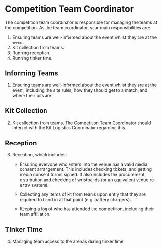 # Competition Team Coordinator

The competition team coordinator is responsible for managing the teams at the competition.  As the team coordinator, your main responsibilities are:

 1. Ensuring teams are well-informed about the event whilst they are
    at the event.
 2. Kit collection from teams.
 3. Running reception.
 4. Running tinker time.

## Informing Teams

 1. Ensuring teams are well-informed about the event whilst they are
    at the event, including the site rules, how they should get to a
    match, and where their pits are.

## Kit Collection

 2. Kit collection from teams. The Competition Team Coordinator should
    interact with the Kit Logistics Coordinator regarding this.

## Reception

 3. Reception, which includes:

    * Ensuring everyone who enters into the venue has a valid media
      consent arrangement. This includes checking tickets, and getting
      media consent forms signed. It also includes the procurement,
      distribution and checking of wristbands (or an equivalent venue
      re-entry system).

    * Collecting any items of kit from teams upon entry that they are
      required to hand in at that point (e.g. battery chargers).

    * Keeping a log of who has attended the competition, including
      their team affiliation.

## Tinker Time

 4. Managing team access to the arenas during tinker time.